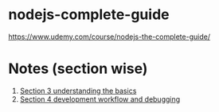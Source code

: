 # nodejs-complete-guide
https://www.udemy.com/course/nodejs-the-complete-guide/ 

# Notes (section wise)
1. [Section 3 understanding the basics](notes/section%203%20understanding%20the%20basics/section3-notes.md)
2. [Section 4 development workflow and debugging](notes/section%204%20development%20workflow%20and%20debugging/section4-notes.md)